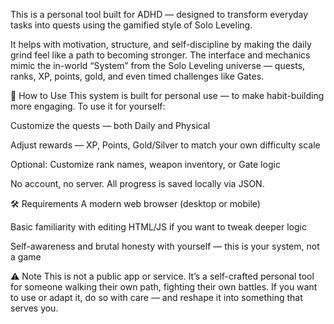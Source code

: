 This is a personal tool built for ADHD — designed to transform everyday tasks into quests using the gamified style of Solo Leveling.

It helps with motivation, structure, and self-discipline by making the daily grind feel like a path to becoming stronger. The interface and mechanics mimic the in-world “System” from the Solo Leveling universe — quests, ranks, XP, points, gold, and even timed challenges like Gates.

🧠 How to Use
This system is built for personal use — to make habit-building more engaging. To use it for yourself:

Customize the quests — both Daily and Physical

Adjust rewards — XP, Points, Gold/Silver to match your own difficulty scale

Optional: Customize rank names, weapon inventory, or Gate logic

No account, no server. All progress is saved locally via JSON.

🛠 Requirements
A modern web browser (desktop or mobile)

Basic familiarity with editing HTML/JS if you want to tweak deeper logic

Self-awareness and brutal honesty with yourself — this is your system, not a game

⚠️ Note
This is not a public app or service. It’s a self-crafted personal tool for someone walking their own path, fighting their own battles. If you want to use or adapt it, do so with care — and reshape it into something that serves you.

